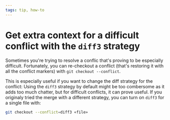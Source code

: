 ```yaml
---
tags: tip, how-to
---
```


# Get extra context for a difficult conflict with the `diff3` strategy
Sometimes you're trying to resolve a conflic that's proving to be especially difficult. Fortunately, you can re-checkout a conflict (that's restoring it with all the conflict markers) with `git checkout --conflict`.

This is especially useful if you want to change the diff strategy for the conflict: Using the `diff3` strategy by default might be too combersome as it adds too much chatter, but for difficult conflicts, it can prove useful. If you originaly tried the merge with a different strategy, you can turn on `diff3` for a single file with:

```sh
git checkout --conflict=diff3 «file»
```
